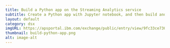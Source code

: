 ```yaml
---
title: Build a Python app on the Streaming Analytics service
subtitle: Create a Python app with Jupyter notebook, and then build and deploy this app on the IBM Streaming Analytics service on IBM Cloud.
layout: default
category: dsx
imgURL: https://apsportal.ibm.com/exchange/public/entry/view/9fc33ce7301f10e21a9f92039ca9c6e8
thumbnail: build-python-app.png
alt: image-alt
---
```

